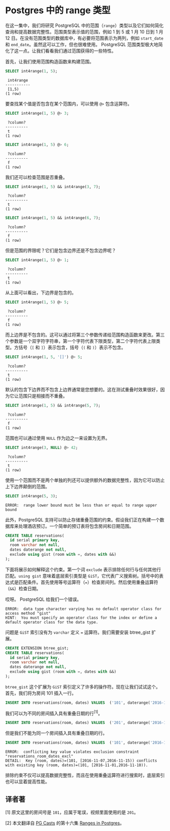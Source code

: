 # Postgres 中的 range 类型

在这一集中，我们将研究 PostgreSQL 中的范围（`range`）类型以及它们如何简化查询和提高数据完整性。范围类型表示值的范围，例如 1 到 5 或 1 月 10 日到 1 月 12 日。在没有范围类型的数据库中，有必要将范围表示为两列，例如 `start_date` 和 `end_date`。虽然这可以工作，但也很难使用。 PostgreSQL 范围类型极大地简化了这一点。让我们看看我们通过范围获得的一些特性。

首先，让我们使用范围构造函数来构建范围。

```sql
SELECT int4range(1, 5);
```
```
 int4range
-----------
 [1,5)
(1 row)
```

要查找某个值是否包含在某个范围内，可以使用 `@>` 包含运算符。

```sql
SELECT int4range(1, 5) @> 3;
```
```
 ?column?
----------
 t
(1 row)
```

```sql
SELECT int4range(1, 5) @> 6;
```
```
 ?column?
----------
 f
(1 row)
```

我们还可以检查范围是否重叠。

```sql
SELECT int4range(1, 5) && int4range(3, 7);
```
```
 ?column?
----------
 t
(1 row)
```

```sql
SELECT int4range(1, 5) && int4range(6, 7);
```
```
 ?column?
----------
 f
(1 row)
```

但是范围的界限呢？它们是包含边界还是不包含边界呢？

```sql
SELECT int4range(1, 5) @> 1;
```
```
 ?column?
----------
 t
(1 row)

```

从上面可以看出，下边界是包含的。

```sql
SELECT int4range(1, 5) @> 5;
```
```
 ?column?
----------
 f
(1 row)
```

而上边界是不包含的。这可以通过将第三个参数传递给范围构造函数来更改。第三个参数是一个双字符字符串，第一个字符代表下限类型，第二个字符代表上限类型。方括号（`[` 和 `]`）表示包含，括号（`(` 和 `)`）表示不包含。

```sql
SELECT int4range(1, 5, '[]') @> 5;
```
```
 ?column?
----------
 t
(1 row)
```

默认的包含下边界而不包含上边界通常是您想要的。这在测试重叠时效果很好，因为它让范围只是相接而不重叠。

```sql
SELECT int4range(1, 5) && int4range(5, 7);
```
```
 ?column?
----------
 f
(1 row)
```

范围也可以通过使用 `NULL` 作为边之一来设置为无界。

```sql
SELECT int4range(3, NULL) @> 42;
```
```
 ?column?
----------
 t
(1 row)
```

使用一个范围而不是两个单独的列还可以提供额外的数据完整性，因为它可以防止上下边界颠倒的范围。

```sql
SELECT int4range(5, 3);
```
```
ERROR:  range lower bound must be less than or equal to range upper bound
```

此外，PostgreSQL 支持可以防止存储重叠范围的约束。假设我们正在构建一个数据库来处理酒店预订。一个简单的预订表将包含房间和日期范围。

```sql
CREATE TABLE reservations(
  id serial primary key,
  room varchar not null,
  dates daterange not null,
  exclude using gist (room with =, dates with &&)
);
```

下面将展示如何解释这个约束。第一个词 `exclude` 表示排除任何行与任何其他行匹配。`using gist` 意味着底层索引类型是 `GiST`，它代表广义搜索树。括号中的表达式是匹配条件。首先使用等号运算符（`=`）检查房间列。然后使用重叠运算符（`&&`）检查日期。

哎呀。 PostgreSQL 给我们一个错误。

```
ERROR:  data type character varying has no default operator class for access method "gist"
HINT:  You must specify an operator class for the index or define a default operator class for the data type.
```

问题是 `GiST` 索引没有为 `varchar` 定义 `=` 运算符。我们需要安装 btree_gist 扩展。

```sql
CREATE EXTENSION btree_gist;
CREATE TABLE reservations(
  id serial primary key,
  room varchar not null,
  dates daterange not null,
  exclude using gist (room with =, dates with &&)
);
```

`btree_gist` 这个扩展为 `GiST` 索引定义了许多的操作符。现在让我们试试这个。首先，我们将为房间 101 插入一行。

```sql
INSERT INTO reservations(room, dates) VALUES  ('101', daterange('2016-11-01', '2016-11-10'));
```

我们可以为不同的房间插入具有重叠日期的行<sup>[1]</sup>。

```sql
INSERT INTO reservations(room, dates) VALUES  ('201', daterange('2016-11-05', '2016-11-15'));
```

但是我们不能为同一个房间插入具有重叠日期的行。

```sql
INSERT INTO reservations(room, dates) VALUES  ('101', daterange('2016-11-07', '2016-11-15'));
```
```
ERROR:  conflicting key value violates exclusion constraint "reservations_room_dates_excl"
DETAIL:  Key (room, dates)=(101, [2016-11-07,2016-11-15)) conflicts with existing key (room, dates)=(101, [2016-11-01,2016-11-10)).
```

排除约束不仅可以提高数据完整性，而且在使用重叠运算符进行搜索时，底层索引也可以显着提高性能。

## 译者著

[1] 原文这里的房间号是 `101`，应属于笔误，视频里面使用的是 `201`。

[2] 本文翻译自 [PG Casts](https://www.pgcasts.com/) 的第十六集 [Ranges in Postgres](https://www.pgcasts.com/episodes/ranges-in-postgres)。

